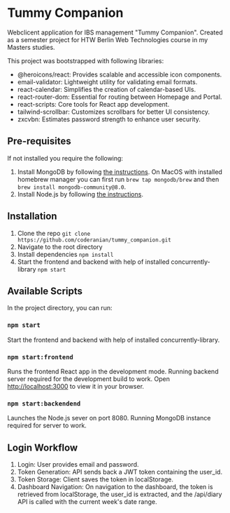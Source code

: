 # Tummy Companion
Webclicent application for IBS management "Tummy Companion". Created as a semester project for HTW Berlin Web Technologies course in my Masters studies.

This project was bootstrapped with following libraries:
- @heroicons/react: Provides scalable and accessible icon components.
- email-validator: Lightweight utility for validating email formats.
- react-calendar: Simplifies the creation of calendar-based UIs.
- react-router-dom: Essential for routing between Homepage and Portal.
- react-scripts: Core tools for React app development.
- tailwind-scrollbar: Customizes scrollbars for better UI consistency.
- zxcvbn: Estimates password strength to enhance user security.

## Pre-requisites

If not installed you require the following:
1. Install MongoDB by following [the instructions](https://www.mongodb.com/try/download/community/). 
On MacOS with installed homebrew manager you can first run `brew tap mongodb/brew` and then `brew install mongodb-community@8.0`.
2. Install Node.js by following [the instructions](https://nodejs.org/en/download/).

## Installation

1. Clone the repo `git clone https://github.com/coderanian/tummy_companion.git`
2. Navigate to the root directory
3. Install dependencies `npm install`
4. Start the frontend and backend with help of installed concurrently-library `npm start`

## Available Scripts

In the project directory, you can run:

### `npm start`
Start the frontend and backend with help of installed concurrently-library.

### `npm start:frontend`

Runs the frontend React app in the development mode. Running backend server required for the development build to work.
Open [http://localhost:3000](http://localhost:3000) to view it in your browser.


### `npm start:backendend`

Launches the Node.js sever on port 8080. Running MongoDB instance required for server to work.

## Login Workflow
1. Login: User provides email and password.
2. Token Generation: API sends back a JWT token containing the user_id.
3. Token Storage: Client saves the token in localStorage.
4. Dashboard Navigation: On navigation to the dashboard, the token is retrieved from localStorage, the user_id is extracted, and the /api/diary API is called with the current week's date range.